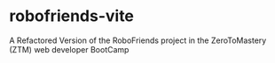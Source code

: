 # robofriends-vite
A Refactored Version of the RoboFriends project in the ZeroToMastery (ZTM) web developer BootCamp
